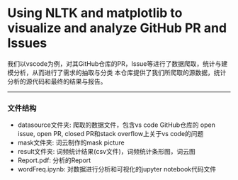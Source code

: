 # Using NLTK and matplotlib to visualize and analyze GitHub PR and Issues  

我们以vscode为例，对其GitHub仓库的PR，Issue等进行了数据爬取，统计与建模分析，从而进行了需求的抽取与分类
 本仓库提供了我们所爬取的源数据，统计分析的源代码和最终的结果与报告。

<hr></hr>

### 文件结构

- datasource文件夹: 爬取的数据文件，包含vs code GitHub仓库的 open issue, open PR, closed PR和stack overflow上关于vs code的问题
- mask文件夹: 词云制作的mask picture
- result文件夹: 词频统计结果(csv文件)，词频统计条形图，词云图
- Report.pdf: 分析的Report
- wordFreq.ipynb: 对数据进行分析和可视化的jupyter notebook代码文件